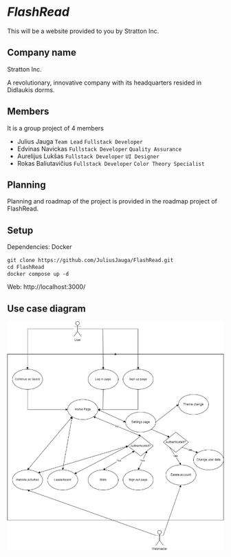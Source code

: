# _FlashRead_

This will be a website provided to you by Stratton Inc.

## Company name

Stratton Inc.

A revolutionary, innovative company with its headquarters resided in Didlaukis dorms.

## Members

It is a group project of 4 members
- Julius Jauga `Team Lead` `Fullstack Developer`
- Edvinas Navickas `Fullstack Developer` `Quality Assurance`
- Aurelijus Lukšas `Fullstack Developer` `UI Designer`
- Rokas Baliutavičius `Fullstack Developer` `Color Theory Specialist`

## Planning

Planning and roadmap of the project is provided in the roadmap project of FlashRead.

## Setup

Dependencies: Docker
```
git clone https://github.com/JuliusJauga/FlashRead.git
cd FlashRead
docker compose up -d
```

Web: http://localhost:3000/

## Use case diagram
![Use case diagram](res/use_case_diagram.png)